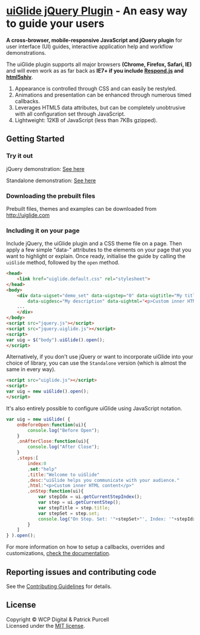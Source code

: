 [uiGlide jQuery Plugin](http://uiglide.com/) - An easy way to guide your users
================================

**A cross-browser, mobile-responsive JavaScript and jQuery plugin** for user interface (UI) guides, interactive application help and workflow demonstrations.

The uiGlide plugin supports all major browsers **(Chrome, Firefox, Safari, IE)** and will even work as as far back as **IE7+ if you include [Respond.js](https://github.com/scottjehl/Respond) and [html5shiv](https://github.com/aFarkas/html5shiv)**.

1. Appearance is controlled through CSS and can easily be restyled.
2. Animations and presentation can be enhanced through numerous timed callbacks.
3. Leverages HTML5 data attributes, but can be completely unobtrusive with all configuration set through JavaScript.
4. Lightweight: 12KB of JavaScript (less than 7KBs gzipped).

## Getting Started

### Try it out

jQuery demonstration: [See here](http://uiglide.com/uiGlide/examples/jQuery/)

Standalone demonstration: [See here](http://uiglide.com/uiGlide/examples/Standalone/)

### Downloading the prebuilt files

Prebuilt files, themes and examples can be downloaded from http://uiglide.com

### Including it on your page

Include jQuery, the uiGlide plugin and a CSS theme file on a page. Then apply a few simple "data-" attributes to the elements on your page that you want to highlight or explain. Once ready, initialise the guide by calling the `uiGlide` method, followed by the `open` method.

```html
<head>
	<link href="uiglide.default.css" rel="stylesheet">
</head>
<body>
	<div data-uigset="demo_set" data-uigstep="0" data-uigtitle="My title" 
		data-uigdesc="My description" data-uightml="<p>Custom inner HTML content</p>">
	...
	</div>
</body>
<script src="jquery.js"></script>
<script src="jquery.uiglide.js"></script>
<script>
var uig = $("body").uiGlide().open();
</script>
```
Alternatively, if you don't use jQuery or want to incorporate uiGlide into your choice of library, you can use the `Standalone` version (which is almost the same in every way).

```html
<script src="uiglide.js"></script>
<script>
var uig = new uiGlide().open();
</script>
```

It's also entirely possible to configure uiGlide using JavaScript notation.
```js
var uig = new uiGlide( {
	onBeforeOpen:function(ui){
		console.log("Before Open");
	}
	,onAfterClose:function(ui){
		console.log("After Close");
	}
	,steps:[
		index:0
		,set:"help"
		,title:"Welcome to uiGlide"
		,desc:"uiGlide helps you communicate with your audience."
		,html:"<p>Custom inner HTML content</p>"
		,onStep:function(ui){
			var stepIdx = ui.getCurrentStepIndex();
			var step = ui.getCurrentStep();
			var stepTitle = step.title;
			var stepSet = step.set;
			console.log("On Step. Set: '"+stepSet+"', Index: '"+stepIdx+"', title: '"+stepTitle+"'" );
		}
	]
} ).open();
```

For more information on how to setup a callbacks, overrides and customizations, [check the documentation](http://uiglide.com/documentation/).

## Reporting issues and contributing code

See the [Contributing Guidelines](CONTRIBUTING.md) for details.

## License
Copyright &copy; WCP Digital &amp; Patrick Purcell<br>
Licensed under the [MIT license](http://www.opensource.org/licenses/mit-license.php).
